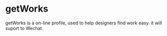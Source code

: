 # getWorks
getWorks is a on-line profile, used to help designers find work easy.
it will suport to Wechat.
